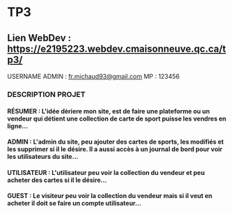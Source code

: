# TP3
## Lien WebDev : https://e2195223.webdev.cmaisonneuve.qc.ca/tp3/

USERNAME ADMIN : fr.michaud93@gmail.com
MP : 123456

### DESCRIPTION PROJET 

#### RÉSUMER : L'idée dèriere mon site, est de faire une plateforme ou un vendeur qui détient une collection de carte de sport puisse les vendres en ligne...

#### ADMIN : L'admin du site, peu ajouter des cartes de sports, les modifiés et les supprimer si il le désire. Il a aussi accès à un journal de bord pour voir les utilisateurs du site...

#### UTILISATEUR : L'utilisateur peu voir la collection du vendeur et peu acheter des cartes si il le désire...

#### GUEST : Le visiteur peu voir la collection du vendeur mais si il veut en acheter il doit se faire un compte utilisateur...
